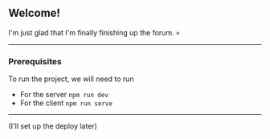 ## Welcome!
I'm just glad that I'm finally finishing up the forum. :skull:

***
### Prerequisites
To run the project, we will need to run
* For the server `npm run dev`
* For the client  `npm run serve`
***

(I'll set up the deploy later)
<br/>
